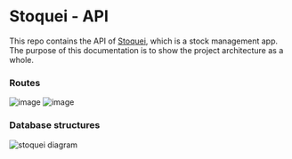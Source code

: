 # Stoquei - API

This repo contains the API of [Stoquei](https://github.com/gustavenrique/stoquei), which is a stock management app. The purpose of this documentation is to show the project architecture as a whole.

### Routes
![image](https://user-images.githubusercontent.com/81171856/219518839-9361000a-506c-4fbe-ae08-fdc52b3f4768.png)
![image](https://user-images.githubusercontent.com/81171856/219518895-28d48f56-d98e-4a41-bc4a-78a1a9afcb4d.png)

### Database structures
![stoquei diagram](https://user-images.githubusercontent.com/81171856/219518279-669f9001-fb11-45da-be2f-4a0319cf53a3.jpg)
